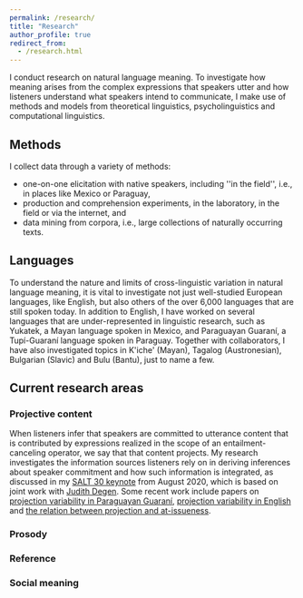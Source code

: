 ```yaml
---
permalink: /research/
title: "Research"
author_profile: true
redirect_from: 
  - /research.html
---
```


I conduct research on natural language meaning. To investigate how meaning arises from the complex expressions that speakers utter and how listeners understand what speakers intend to communicate, I make use of methods and models from theoretical linguistics, psycholinguistics and computational linguistics.

## Methods

I collect data through a variety of methods: 

* one-on-one elicitation with native speakers, including ''in the field'', i.e., in places like Mexico or Paraguay,
* production and comprehension experiments, in the laboratory, in the field or via the internet, and
* data mining from corpora, i.e., large collections of naturally occurring texts.

## Languages

To understand the nature and limits of cross-linguistic variation in natural language meaning, it is vital to investigate not just well-studied European languages, like English, but also others of the over 6,000 languages that are still spoken today. In addition to English, I have worked on several languages that are under-represented in linguistic research, such as Yukatek, a Mayan language spoken in Mexico, and Paraguayan Guaraní, a Tupí-Guaraní language spoken in Paraguay. Together with collaborators, I have also investigated topics in K'iche' (Mayan), Tagalog (Austronesian), Bulgarian (Slavic) and Bulu (Bantu), just to name a few.

## Current research areas

### Projective content

When listeners infer that speakers are committed to utterance content that is contributed by expressions realized in the scope of an entailment-canceling operator, we say that that content projects. My research investigates the information sources listeners rely on in deriving inferences about speaker commitment and how such information is integrated, as discussed in my [SALT 30 keynote](https://www.dropbox.com/sh/guyt25gl8luvok2/AABi7n62L2uHMbirR8SC7fzoa?dl=0) from August 2020, which is based on joint work with [Judith Degen](https://sites.google.com/site/judithdegen/). Some recent work include papers on [projection variability in Paraguayan Guaraní](http://judith-tonhauser.github.io/files/tonhauser-NLLT-preprint.pdf), [projection variability in English](http://judith-tonhauser.github.io/files/deMarneffe-etal-SuB2019.pdf) and [the relation between projection and at-issueness](https://doi.org/10.1093/jos/ffy007).

### Prosody

### Reference

### Social meaning
